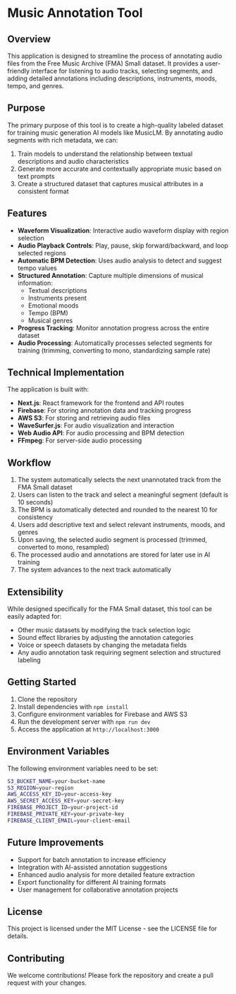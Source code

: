 # Music Annotation Tool

## Overview

This application is designed to streamline the process of annotating audio files from the Free Music Archive (FMA) Small dataset. It provides a user-friendly interface for listening to audio tracks, selecting segments, and adding detailed annotations including descriptions, instruments, moods, tempo, and genres.

## Purpose

The primary purpose of this tool is to create a high-quality labeled dataset for training music generation AI models like MusicLM. By annotating audio segments with rich metadata, we can:

1. Train models to understand the relationship between textual descriptions and audio characteristics
2. Generate more accurate and contextually appropriate music based on text prompts
3. Create a structured dataset that captures musical attributes in a consistent format

## Features

- **Waveform Visualization**: Interactive audio waveform display with region selection
- **Audio Playback Controls**: Play, pause, skip forward/backward, and loop selected regions
- **Automatic BPM Detection**: Uses audio analysis to detect and suggest tempo values
- **Structured Annotation**: Capture multiple dimensions of musical information:
  - Textual descriptions
  - Instruments present
  - Emotional moods
  - Tempo (BPM)
  - Musical genres
- **Progress Tracking**: Monitor annotation progress across the entire dataset
- **Audio Processing**: Automatically processes selected segments for training (trimming, converting to mono, standardizing sample rate)

## Technical Implementation

The application is built with:

- **Next.js**: React framework for the frontend and API routes
- **Firebase**: For storing annotation data and tracking progress
- **AWS S3**: For storing and retrieving audio files
- **WaveSurfer.js**: For audio visualization and interaction
- **Web Audio API**: For audio processing and BPM detection
- **FFmpeg**: For server-side audio processing

## Workflow

1. The system automatically selects the next unannotated track from the FMA Small dataset
2. Users can listen to the track and select a meaningful segment (default is 10 seconds)
3. The BPM is automatically detected and rounded to the nearest 10 for consistency
4. Users add descriptive text and select relevant instruments, moods, and genres
5. Upon saving, the selected audio segment is processed (trimmed, converted to mono, resampled)
6. The processed audio and annotations are stored for later use in AI training
7. The system advances to the next track automatically

## Extensibility

While designed specifically for the FMA Small dataset, this tool can be easily adapted for:

- Other music datasets by modifying the track selection logic
- Sound effect libraries by adjusting the annotation categories
- Voice or speech datasets by changing the metadata fields
- Any audio annotation task requiring segment selection and structured labeling

## Getting Started

1. Clone the repository
2. Install dependencies with `npm install`
3. Configure environment variables for Firebase and AWS S3
4. Run the development server with `npm run dev`
5. Access the application at `http://localhost:3000`

## Environment Variables

The following environment variables need to be set:

```bash
S3_BUCKET_NAME=your-bucket-name
S3_REGION=your-region
AWS_ACCESS_KEY_ID=your-access-key
AWS_SECRET_ACCESS_KEY=your-secret-key
FIREBASE_PROJECT_ID=your-project-id
FIREBASE_PRIVATE_KEY=your-private-key
FIREBASE_CLIENT_EMAIL=your-client-email
```

## Future Improvements

- Support for batch annotation to increase efficiency
- Integration with AI-assisted annotation suggestions
- Enhanced audio analysis for more detailed feature extraction
- Export functionality for different AI training formats
- User management for collaborative annotation projects

## License

This project is licensed under the MIT License - see the LICENSE file for details.

## Contributing

We welcome contributions! Please fork the repository and create a pull request with your changes.
